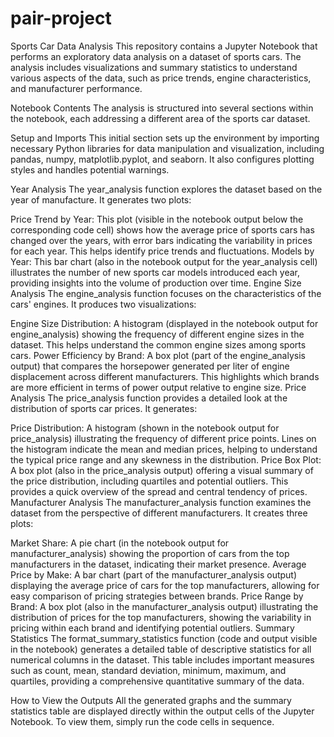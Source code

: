 # pair-project
Sports Car Data Analysis
This repository contains a Jupyter Notebook that performs an exploratory data analysis on a dataset of sports cars. The analysis includes visualizations and summary statistics to understand various aspects of the data, such as price trends, engine characteristics, and manufacturer performance.

Notebook Contents
The analysis is structured into several sections within the notebook, each addressing a different area of the sports car dataset.

Setup and Imports
This initial section sets up the environment by importing necessary Python libraries for data manipulation and visualization, including pandas, numpy, matplotlib.pyplot, and seaborn. It also configures plotting styles and handles potential warnings.

Year Analysis
The year_analysis function explores the dataset based on the year of manufacture. It generates two plots:

Price Trend by Year: This plot (visible in the notebook output below the corresponding code cell) shows how the average price of sports cars has changed over the years, with error bars indicating the variability in prices for each year. This helps identify price trends and fluctuations.
Models by Year: This bar chart (also in the notebook output for the year_analysis cell) illustrates the number of new sports car models introduced each year, providing insights into the volume of production over time.
Engine Size Analysis
The engine_analysis function focuses on the characteristics of the cars' engines. It produces two visualizations:

Engine Size Distribution: A histogram (displayed in the notebook output for engine_analysis) showing the frequency of different engine sizes in the dataset. This helps understand the common engine sizes among sports cars.
Power Efficiency by Brand: A box plot (part of the engine_analysis output) that compares the horsepower generated per liter of engine displacement across different manufacturers. This highlights which brands are more efficient in terms of power output relative to engine size.
Price Analysis
The price_analysis function provides a detailed look at the distribution of sports car prices. It generates:

Price Distribution: A histogram (shown in the notebook output for price_analysis) illustrating the frequency of different price points. Lines on the histogram indicate the mean and median prices, helping to understand the typical price range and any skewness in the distribution.
Price Box Plot: A box plot (also in the price_analysis output) offering a visual summary of the price distribution, including quartiles and potential outliers. This provides a quick overview of the spread and central tendency of prices.
Manufacturer Analysis
The manufacturer_analysis function examines the dataset from the perspective of different manufacturers. It creates three plots:

Market Share: A pie chart (in the notebook output for manufacturer_analysis) showing the proportion of cars from the top manufacturers in the dataset, indicating their market presence.
Average Price by Make: A bar chart (part of the manufacturer_analysis output) displaying the average price of cars for the top manufacturers, allowing for easy comparison of pricing strategies between brands.
Price Range by Brand: A box plot (also in the manufacturer_analysis output) illustrating the distribution of prices for the top manufacturers, showing the variability in pricing within each brand and identifying potential outliers.
Summary Statistics
The format_summary_statistics function (code and output visible in the notebook) generates a detailed table of descriptive statistics for all numerical columns in the dataset. This table includes important measures such as count, mean, standard deviation, minimum, maximum, and quartiles, providing a comprehensive quantitative summary of the data.

How to View the Outputs
All the generated graphs and the summary statistics table are displayed directly within the output cells of the Jupyter Notebook. To view them, simply run the code cells in sequence.
